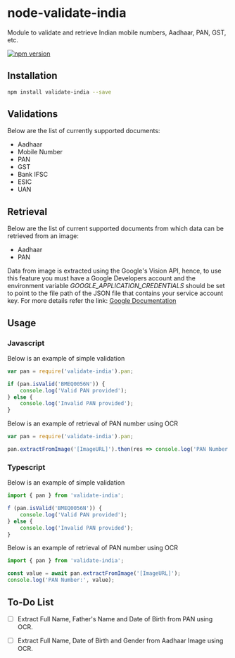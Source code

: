 # node-validate-india
Module to validate and retrieve Indian mobile numbers, Aadhaar, PAN, GST, etc.

[![npm version](https://badge.fury.io/js/validate-india.svg)](https://badge.fury.io/js/validate-india)

## Installation
```sh
npm install validate-india --save
```

## Validations
Below are the list of currently supported documents:
- Aadhaar
- Mobile Number
- PAN
- GST
- Bank IFSC
- ESIC
- UAN

## Retrieval
Below are the list of current supported documents from which data can be retrieved from an image:
- Aadhaar
- PAN

Data from image is extracted using the Google's Vision API, hence, to use this feature you must have
a Google Developers account and the environment variable *GOOGLE_APPLICATION_CREDENTIALS* should be 
set to point to the file path of the JSON file that contains your service account key. For more details
refer the link: [Google Documentation](https://cloud.google.com/vision/docs/quickstart-client-libraries)

## Usage

### Javascript

Below is an example of simple validation
```javascript
var pan = require('validate-india').pan;

if (pan.isValid('BMEQ0056N')) {
    console.log('Valid PAN provided');
} else {
    console.log('Invalid PAN provided');
}
```

Below is an example of retrieval of PAN number using OCR
```javascript
var pan = require('validate-india').pan;

pan.extractFromImage('[ImageURL]').then(res => console.log('PAN Number:', res));
```

### Typescript

Below is an example of simple validation
```typescript
import { pan } from 'validate-india';

f (pan.isValid('BMEQ0056N')) {
    console.log('Valid PAN provided');
} else {
    console.log('Invalid PAN provided');
}
```

Below is an example of retrieval of PAN number using OCR
```javascript
import { pan } from 'validate-india';

const value = await pan.extractFromImage('[ImageURL]');
console.log('PAN Number:', value);
```

## To-Do List
- [ ] Extract Full Name, Father's Name and Date of Birth from PAN using OCR.
- [ ] Extract Full Name, Date of Birth and Gender from Aadhaar Image using OCR.
  

